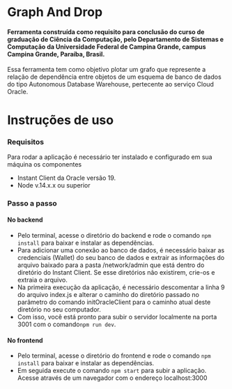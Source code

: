 # Graph And Drop 
#### Ferramenta construída como requisito para conclusão do curso de graduação de Ciência da Computação, pelo Departamento de Sistemas e Computação da Universidade Federal de Campina Grande, campus Campina Grande, Paraíba, Brasil.

Essa ferramenta tem como objetivo plotar um grafo que represente a relação de dependência entre objetos de um esquema de banco de dados do tipo Autonomous Database Warehouse, pertecente ao serviço Cloud Oracle.

# Instruções de uso
### Requisitos
Para rodar a aplicação é necessário ter instalado e configurado em sua máquina os componentes 

- Instant Client da Oracle versão 19.</li>
- Node v.14.x.x ou superior</li>

### Passo a passo
#### No backend
- Pelo terminal, acesse o diretório do backend e rode o comando ```npm install``` para baixar e instalar as dependências.
- Para adicionar uma conexão ao banco de dados, é necessário baixar as credenciais (Wallet) do seu banco de dados e extrair as informações do arquivo baixado para a pasta /network/admin que está dentro do diretório do Instant Client. Se esse diretórios não existirem, crie-os e extraia o arquivo.
- Na primeira execução da aplicação, é necessário descomentar a linha 9 do arquivo index.js e alterar o caminho do diretório passado no parâmetro do comando initOracleClient para o caminho atual deste diretório no seu computador.
- Com isso, você está pronto para subir o servidor localmente na porta 3001 com o comando```npm run dev```.

#### No frontend
- Pelo terminal, acesse o diretório do frontend e rode o comando ```npm install``` para baixar e instalar as dependências.
- Em seguida execute o comando ```npm start``` para subir a aplicação. Acesse através de um navegador com o endereço localhost:3000
